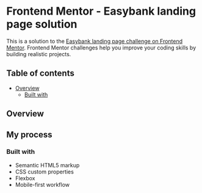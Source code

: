 # Frontend Mentor - Easybank landing page solution

This is a solution to the [Easybank landing page challenge on Frontend Mentor](https://www.frontendmentor.io/challenges/easybank-landing-page-WaUhkoDN). Frontend Mentor challenges help you improve your coding skills by building realistic projects. 

## Table of contents

- [Overview](#overview)
  - [Built with](#built-with)

## Overview

## My process

### Built with

- Semantic HTML5 markup
- CSS custom properties
- Flexbox
- Mobile-first workflow
